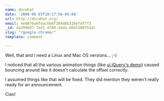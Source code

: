 ```yaml
---
name: docwhat
date: '2008-09-03T10:17:56-04:00'
url: http://docwhat.org/
email: 4e8076a0fdac6b8f284d8b316efdf7f3
_id: da3996d7-7ed1-4f00-a4da-66b5306f514c
slug: "/google-chrome/"
template: comment

---
```


Well, that and I need a Linux and Mac OS versions... ;-)

I noticed that all the various animation things (like <a href="http://ui.jquery.com/repository/real-world/effects/" rel="nofollow">ui.jQuery's demo</a>) caused bouncing around like it doesn't calculate the offset correctly.

I assumed things like that will be fixed.  They did mention they weren't really ready for an announcement.

Ciao!
